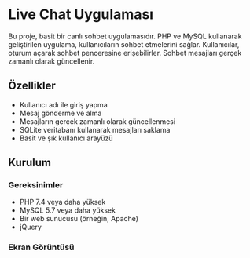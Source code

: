 # Live Chat Uygulaması

Bu proje, basit bir canlı sohbet uygulamasıdır. PHP ve MySQL kullanarak geliştirilen uygulama, kullanıcıların sohbet etmelerini sağlar. Kullanıcılar, oturum açarak sohbet penceresine erişebilirler. Sohbet mesajları gerçek zamanlı olarak güncellenir.

## Özellikler

- Kullanıcı adı ile giriş yapma
- Mesaj gönderme ve alma
- Mesajların gerçek zamanlı olarak güncellenmesi
- SQLite veritabanı kullanarak mesajları saklama
- Basit ve şık kullanıcı arayüzü

## Kurulum

### Gereksinimler

- PHP 7.4 veya daha yüksek
- MySQL 5.7 veya daha yüksek
- Bir web sunucusu (örneğin, Apache)
- jQuery

### Ekran Görüntüsü